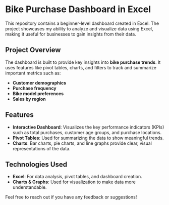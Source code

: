 # Bike Purchase Dashboard in Excel

This repository contains a beginner-level dashboard created in Excel. The project showcases my ability to analyze and visualize data using Excel, making it useful for businesses to gain insights from their data.

## Project Overview
The dashboard is built to provide key insights into **bike purchase trends**. It uses features like pivot tables, charts, and filters to track and summarize important metrics such as:

- **Customer demographics**
- **Purchase frequency**
- **Bike model preferences**
- **Sales by region**

## Features
- **Interactive Dashboard**: Visualizes the key performance indicators (KPIs) such as total purchases, customer age groups, and purchase locations.
- **Pivot Tables**: Used for summarizing the data to show meaningful trends.
- **Charts**: Bar charts, pie charts, and line graphs provide clear, visual representations of the data.

## Technologies Used
- **Excel**: For data analysis, pivot tables, and dashboard creation.
- **Charts & Graphs**: Used for visualization to make data more understandable.

  


Feel free to reach out if you have any feedback or suggestions!
